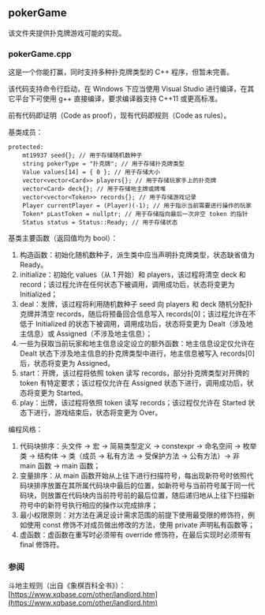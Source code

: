 ## pokerGame

该文件夹提供扑克牌游戏可能的实现。

### pokerGame.cpp

这是一个你能打赢，同时支持多种扑克牌类型的 C++ 程序，但暂未完善。

该代码支持命令行启动，在 Windows 下应当使用 Visual Studio 进行编译，在其它平台下可使用 g++ 直接编译，要求编译器支持 C++11 或更高标准。

前有代码即证明（Code as proof），现有代码即规则（Code as rules）。

基类成员：

```
protected:
	mt19937 seed{}; // 用于存储随机数种子
	string pokerType = "扑克牌"; // 用于存储扑克牌类型
	Value values[14] = { 0 }; // 用于存储大小
	vector<vector<Card>> players{}; // 用于存储玩家手上的扑克牌
	vector<Card> deck{}; // 用于存储地主牌或牌堆
	vector<vector<Token>> records{}; // 用于存储游戏记录
	Player currentPlayer = (Player)(-1); // 用于指示当前需要进行操作的玩家
	Token* pLastToken = nullptr; // 用于存储指向最后一次非空 token 的指针
	Status status = Status::Ready; // 用于存储状态
```

基类主要函数（返回值均为 bool）：

1) 构造函数：初始化随机数种子，派生类中应当声明扑克牌类型，状态缺省值为 Ready。
2) initialize：初始化 values（从 1 开始）和 players，该过程将清空 deck 和 record；该过程允许在任何状态下被调用，调用成功后，状态将变更为 Initialized；
3) deal：发牌，该过程将利用随机数种子 seed 向 players 和 deck 随机分配扑克牌并清空 records，随后将预备回合信息写入 records[0]；该过程允许在不低于 Initialized 的状态下被调用，调用成功后，状态将变更为 Dealt（涉及地主信息）或 Assigned（不涉及地主信息）；
4) 一些为获取当前玩家和地主信息设定设立的额外函数：地主信息设定仅允许在 Dealt 状态下涉及地主信息的扑克牌类型中进行，地主信息被写入 records[0] 后，状态将变更为 Assigned。
5) start：开牌，该过程将依照 token 读写 records，部分扑克牌类型对开牌的 token 有特定要求；该过程仅允许在 Assigned 状态下进行，调用成功后，状态将变更为 Started。
6) play：出牌，该过程将依照 token 读写 records；该过程仅允许在 Started 状态下进行，游戏结束后，状态将变更为 Over。

编程风格：

1) 代码块排序：头文件 -> 宏 -> 简易类型定义 -> constexpr -> 命名空间 -> 枚举类 -> 结构体 -> 类（成员 -> 私有方法 -> 受保护方法 -> 公有方法）-> 非 main 函数 -> main 函数；
2) 变量排序：从 main 函数开始从上往下进行扫描符号，每出现新符号时依照代码块排序放置在其所属代码块中最后的位置，如新符号与当前符号属于同一代码块，则放置在代码块内当前符号前的最后位置，随后递归地从上往下扫描新符号中的新符号执行相应的操作以完成排序；
3) 最小权限原则：对方法在满足设计需求范围的前提下使用最受限的修饰符，例如使用 const 修饰不对成员做出修改的方法，使用 private 声明私有函数等；
4) 虚函数：虚函数在重写时必须带有 override 修饰符，在最后实现时必须带有 final 修饰符。

### 参阅

斗地主规则（出自《象棋百科全书》）：[https://www.xqbase.com/other/landlord.htm](https://www.xqbase.com/other/landlord.htm)

